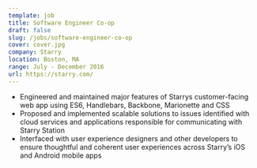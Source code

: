 ```yaml
---
template: job
title: Software Engineer Co-op
draft: false
slug: /jobs/software-engineer-co-op
cover: cover.jpg
company: Starry
location: Boston, MA
range: July - December 2016
url: https://starry.com/
---
```


- Engineered and maintained major features of Starrys customer-facing web app using ES6, Handlebars, Backbone, Marionette and CSS
- Proposed and implemented scalable solutions to issues identified with cloud services and applications responsible for communicating with Starry Station
- Interfaced with user experience designers and other developers to ensure thoughtful and coherent user experiences across Starry’s iOS and Android mobile apps
